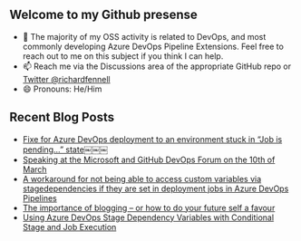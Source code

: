 ## Welcome to my Github presense

- 💬 The majority of my OSS activity is related to DevOps, and most commonly developing Azure DevOps Pipeline Extensions. Feel free to reach out to me on this subject if you think I can help.
- 📫 Reach me via the Discussions area of the appropriate GitHub repo or [Twitter @richardfennell](https://twitter.com/richardfennell)
- 😄 Pronouns: He/Him

## Recent Blog Posts
<!-- BLOG-POST-LIST:START -->
- [Fixe for Azure DevOps deployment to an environment stuck in “Job is pending…” state￼￼￼](https://blogs.blackmarble.co.uk/rfennell/2022/04/07/fixe-for-azure-devops-deployment-to-an-environment-stuck-in-job-is-pending-state%ef%bf%bc%ef%bf%bc%ef%bf%bc/)
- [Speaking at the Microsoft and GitHub DevOps Forum on the 10th of March](https://blogs.blackmarble.co.uk/rfennell/2022/03/03/speaking-at-the-microsoft-and-github-devops-forum-on-the-10th-of-march/)
- [A workaround for not being able to access custom variables via stagedependencies if they are set in deployment jobs in Azure DevOps Pipelines](https://blogs.blackmarble.co.uk/rfennell/2022/02/19/a-workaround-for-not-being-able-to-access-custom-variables-via-stagedependencies-if-they-are-set-in-deployment-jobs-in-azure-devops-pipelines/)
- [The importance of blogging – or how to do your future self a favour](https://blogs.blackmarble.co.uk/rfennell/2022/01/14/the-importance-of-blogging-or-how-to-do-your-future-self-a-favour/)
- [Using Azure DevOps Stage Dependency Variables with Conditional Stage and Job Execution](https://blogs.blackmarble.co.uk/rfennell/2022/01/10/using-azure-devops-stage-dependency-variables-with-conditional-stage-and-job-execution/)
<!-- BLOG-POST-LIST:END -->


<!--
**rfennell/rfennell** is a ✨ _special_ ✨ repository because its `README.md` (this file) appears on your GitHub profile.

Here are some ideas to get you started:

- 🔭 I’m currently working on ...
- 🌱 I’m currently learning ...
- 👯 I’m looking to collaborate on ...
- 🤔 I’m looking for help with ...
- 💬 Ask me about ...
- 📫 How to reach me: ...
- 😄 Pronouns: ...
- ⚡ Fun fact: ...
-->

